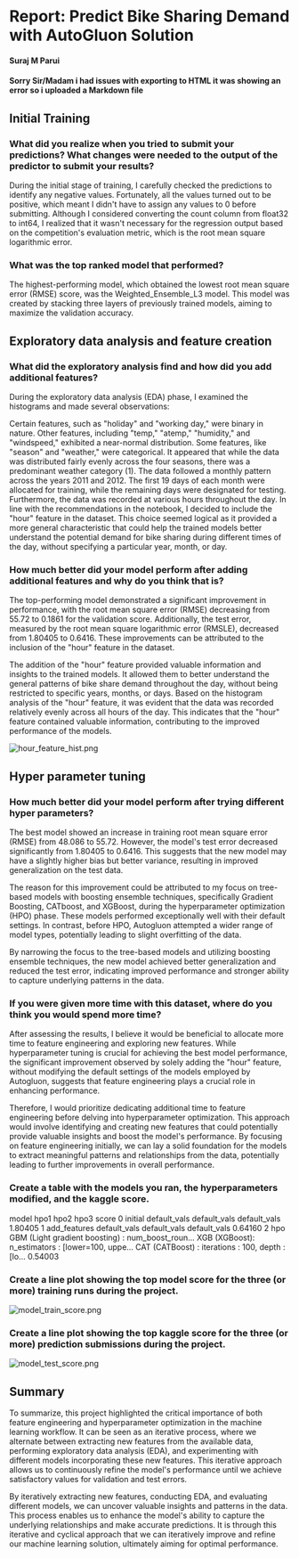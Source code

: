 # Report: Predict Bike Sharing Demand with AutoGluon Solution
#### Suraj M Parui


#### Sorry Sir/Madam i had issues with exporting to HTML it was showing an error so i uploaded a Markdown file

## Initial Training
### What did you realize when you tried to submit your predictions? What changes were needed to the output of the predictor to submit your results?
During the initial stage of training, I carefully checked the predictions to identify any negative values. Fortunately, all the values turned out to be positive, which meant I didn't have to assign any values to 0 before submitting. Although I considered converting the count column from float32 to int64, I realized that it wasn't necessary for the regression output based on the competition's evaluation metric, which is the root mean square logarithmic error.

### What was the top ranked model that performed?
The highest-performing model, which obtained the lowest root mean square error (RMSE) score, was the Weighted_Ensemble_L3 model. This model was created by stacking three layers of previously trained models, aiming to maximize the validation accuracy.

## Exploratory data analysis and feature creation
### What did the exploratory analysis find and how did you add additional features?
During the exploratory data analysis (EDA) phase, I examined the histograms and made several observations:

Certain features, such as "holiday" and "working day," were binary in nature.
Other features, including "temp," "atemp," "humidity," and "windspeed," exhibited a near-normal distribution.
Some features, like "season" and "weather," were categorical. It appeared that while the data was distributed fairly evenly across the four seasons, there was a predominant weather category (1).
The data followed a monthly pattern across the years 2011 and 2012. The first 19 days of each month were allocated for training, while the remaining days were designated for testing. Furthermore, the data was recorded at various hours throughout the day.
In line with the recommendations in the notebook, I decided to include the "hour" feature in the dataset. This choice seemed logical as it provided a more general characteristic that could help the trained models better understand the potential demand for bike sharing during different times of the day, without specifying a particular year, month, or day.

### How much better did your model perform after adding additional features and why do you think that is?
The top-performing model demonstrated a significant improvement in performance, with the root mean square error (RMSE) decreasing from 55.72 to 0.1861 for the validation score. Additionally, the test error, measured by the root mean square logarithmic error (RMSLE), decreased from 1.80405 to 0.6416. These improvements can be attributed to the inclusion of the "hour" feature in the dataset.

The addition of the "hour" feature provided valuable information and insights to the trained models. It allowed them to better understand the general patterns of bike share demand throughout the day, without being restricted to specific years, months, or days. Based on the histogram analysis of the "hour" feature, it was evident that the data was recorded relatively evenly across all hours of the day. This indicates that the "hour" feature contained valuable information, contributing to the improved performance of the models.

![hour_feature_hist.png](img/hour_feature_hist.png)

## Hyper parameter tuning
### How much better did your model perform after trying different hyper parameters?

The best model showed an increase in training root mean square error (RMSE) from 48.086 to 55.72. However, the model's test error decreased significantly from 1.80405 to 0.6416. This suggests that the new model may have a slightly higher bias but better variance, resulting in improved generalization on the test data.

The reason for this improvement could be attributed to my focus on tree-based models with boosting ensemble techniques, specifically Gradient Boosting, CATboost, and XGBoost, during the hyperparameter optimization (HPO) phase. These models performed exceptionally well with their default settings. In contrast, before HPO, Autogluon attempted a wider range of model types, potentially leading to slight overfitting of the data.

By narrowing the focus to the tree-based models and utilizing boosting ensemble techniques, the new model achieved better generalization and reduced the test error, indicating improved performance and stronger ability to capture underlying patterns in the data.

### If you were given more time with this dataset, where do you think you would spend more time?
After assessing the results, I believe it would be beneficial to allocate more time to feature engineering and exploring new features. While hyperparameter tuning is crucial for achieving the best model performance, the significant improvement observed by solely adding the "hour" feature, without modifying the default settings of the models employed by Autogluon, suggests that feature engineering plays a crucial role in enhancing performance.

Therefore, I would prioritize dedicating additional time to feature engineering before delving into hyperparameter optimization. This approach would involve identifying and creating new features that could potentially provide valuable insights and boost the model's performance. By focusing on feature engineering initially, we can lay a solid foundation for the models to extract meaningful patterns and relationships from the data, potentially leading to further improvements in overall performance.

### Create a table with the models you ran, the hyperparameters modified, and the kaggle score.

model	hpo1	hpo2	hpo3	score
0	initial	default_vals	default_vals	default_vals	1.80405
1	add_features	default_vals	default_vals	default_vals	0.64160
2	hpo	GBM (Light gradient boosting) : num_boost_roun...	XGB (XGBoost): n_estimators : [lower=100, uppe...	CAT (CATBoost) : iterations : 100, depth : [lo...	0.54003

### Create a line plot showing the top model score for the three (or more) training runs during the project.

![model_train_score.png](img/model_train_score.png)

### Create a line plot showing the top kaggle score for the three (or more) prediction submissions during the project.

![model_test_score.png](img/model_test_score.png)

## Summary
To summarize, this project highlighted the critical importance of both feature engineering and hyperparameter optimization in the machine learning workflow. It can be seen as an iterative process, where we alternate between extracting new features from the available data, performing exploratory data analysis (EDA), and experimenting with different models incorporating these new features. This iterative approach allows us to continuously refine the model's performance until we achieve satisfactory values for validation and test errors.

By iteratively extracting new features, conducting EDA, and evaluating different models, we can uncover valuable insights and patterns in the data. This process enables us to enhance the model's ability to capture the underlying relationships and make accurate predictions. It is through this iterative and cyclical approach that we can iteratively improve and refine our machine learning solution, ultimately aiming for optimal performance.
